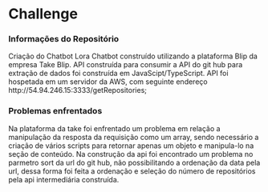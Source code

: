 # Challenge
<h3>Informações do Repositório</h3>
Criação do Chatbot Lora
Chatbot construído utilizando a plataforma Blip da empresa Take Blip. 
API construída para consumir a API do git hub para extração de dados foi construída em JavaScipt/TypeScript.
API foi hospetada em um servidor da AWS, com seguinte endereço http://54.94.246.15:3333/getRepositories;
<h3>Problemas enfrentados</h3>
Na plataforma da take foi enfrentado um problema em relação a manipulação da resposta da requisição como um array, sendo necessário a criação de vários scripts
para retornar apenas um objeto e manipula-lo na seção de conteúdo.
Na construção da api foi encontrado um problema no parmetro sort da url do git hub, não possibilitando a ordenação da data pela url, dessa forma foi feita a ordenação
e seleção do número de repositórios pela api intermediária construída.
